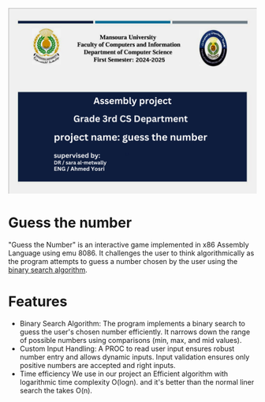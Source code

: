 ![](/photo_project/Untitled_design.png)
# Guess the number
 "Guess the Number" is an interactive game implemented in x86 Assembly Language using emu 8086. It challenges the user to think algorithmically as the program attempts to guess a number chosen by the user using the [binary search algorithm](https://www.geeksforgeeks.org/binary-search/).

 # Features
 - Binary Search Algorithm:
   The program implements a binary search to guess the user's chosen number efficiently.
It narrows down the range of possible numbers using comparisons (min, max, and mid values).
- Custom Input Handling:
A PROC to read user input ensures robust number entry and allows dynamic inputs.
Input validation ensures only positive numbers are accepted and right inputs.
- Time efficiency
  We use in our project an Efficient algorithm with logarithmic time complexity O(logn).
  and it's better than the normal liner search the takes O(n).
  


